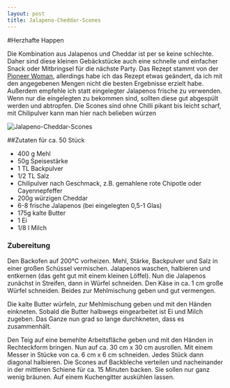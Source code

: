```yaml
---
layout: post
title: Jalapeno-Cheddar-Scones
---
```


#Herzhafte Happen

Die Kombination aus Jalapenos und Cheddar ist per se keine schlechte. Daher sind diese kleinen Gebäckstücke auch eine schnelle und einfacher Snack oder Mitbringsel für die nächste Party. Das Rezept stammt von der [Pioneer Woman](http://thepioneerwoman.com/cooking/2014/07/jalapeno-cheddar-scones/), allerdings habe ich das Rezept etwas geändert, da ich mit den angegebenen Mengen nicht die besten Ergebnisse erzielt habe. Außerdem empfehle ich statt eingelegter Jalapenos frische zu verwenden. Wenn nur die eingelegten zu bekommen sind, sollten diese gut abgespült werden und abtropfen.
Die Scones sind ohne Chilli pikant bis leicht scharf, mit Chilipulver kann man hier nach belieben würzen

![Jalapeno-Cheddar-Scones](https://raw.githubusercontent.com/spinni/spinni.github.com/master/images/20150803-recipe-jalapeno-scones.jpg)

##Zutaten
für ca. 50 Stück

- 400 g Mehl
- 50g Speisestärke
- 1 TL Backpulver
- 1/2 TL Salz
- Chilipulver nach Geschmack, z.B. gemahlene rote Chipotle oder Cayennepfeffer
- 200g würzigen Cheddar
- 6-8 frische Jalapenos (bei eingelegten 0,5-1 Glas)
- 175g kalte Butter
- 1 Ei
- 1/8 l Milch

### Zubereitung
Den Backofen auf 200°C vorheizen. Mehl, Stärke, Backpulver und Salz in einer großen Schüssel vermischen. Jalapenos waschen, halbieren und entkernen (das geht gut mit einem kleinen Löffel). Nun die Jalapenos zunächst in Streifen, dann in Würfel schneiden. Den Käse in ca. 1 cm große Würfel schneiden. Beides zur Mehlmischung geben und gut vermengen.

Die kalte Butter würfeln, zur Mehlmischung geben und mit den Händen einkneten. Sobald die Butter halbwegs eingearbeitet ist Ei und Milch zugeben. Das Ganze nun grad so lange durchkneten, dass es zusammenhält.

Den Teig auf eine bemehlte Arbeitsfläche geben und mit den Händen in Rechteckform bringen. Nun auf ca. 30 cm x 30 cm ausrollen. Mit einem Messer in Stücke von ca. 6 cm x 6 cm schneiden. Jedes Stück dann diagonal halbieren. Die Scones auf Backbleche verteilen und nacheinander in der mittleren Schiene für ca. 15 Minuten backen. Sie sollen nur ganz wenig bräunen. Auf einem Kuchengitter auskühlen lassen.
